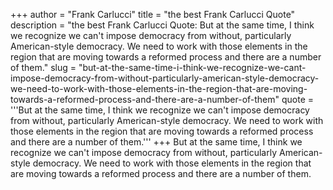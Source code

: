 +++
author = "Frank Carlucci"
title = "the best Frank Carlucci Quote"
description = "the best Frank Carlucci Quote: But at the same time, I think we recognize we can't impose democracy from without, particularly American-style democracy. We need to work with those elements in the region that are moving towards a reformed process and there are a number of them."
slug = "but-at-the-same-time-i-think-we-recognize-we-cant-impose-democracy-from-without-particularly-american-style-democracy-we-need-to-work-with-those-elements-in-the-region-that-are-moving-towards-a-reformed-process-and-there-are-a-number-of-them"
quote = '''But at the same time, I think we recognize we can't impose democracy from without, particularly American-style democracy. We need to work with those elements in the region that are moving towards a reformed process and there are a number of them.'''
+++
But at the same time, I think we recognize we can't impose democracy from without, particularly American-style democracy. We need to work with those elements in the region that are moving towards a reformed process and there are a number of them.
